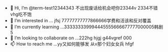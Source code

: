 - 👋 Hi, I’m @term-test12344343  不出现废话给机会吧你23344v  2334不错vhg吃不饱
- 👀 I’m interested in ...   jfsj  77777777777866666学费和活该和反对覆盖
- 🌱 I’m currently learning ...333333339994445555666677777000005韩剧5
- 💞️ I’m looking to collaborate on ...222hg hjgj g44vgref  000
- 📫 How to reach me ...yy又如何能够发 从v那个妇女女兵 hfgf

<!---
term-test123/term-test123 is a ✨ special ✨ repository because its `README.md` (this file) appears on your GitHub profile.
You can click the Preview link to take a look at your changes.
--->
